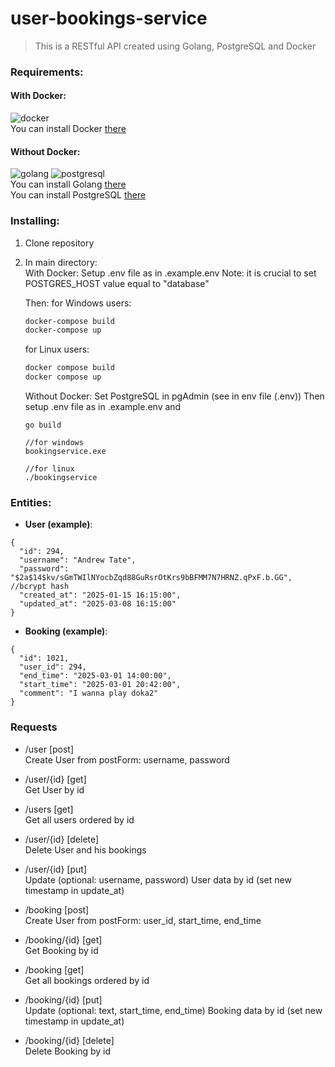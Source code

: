 # user-bookings-service
> This is a RESTful API created using Golang, PostgreSQL and Docker

### Requirements:
#### With Docker:
 ![docker](https://badgen.net/static/docker/@latest/purple)<br/>
 You can install Docker <a href="https://docs.docker.com/engine/install/">there</a>

#### Without Docker:
 ![golang](https://badgen.net/static/go/1.13/green?icon=github) ![postgresql](https://badgen.net/static/postgresql/@latest/)<br/>
 You can install Golang <a href="https://go.dev/doc/install">there</a><br/>
 You can install PostgreSQL <a href="https://www.postgresql.org/download/">there</a>

### Installing:
1. Clone repository 
2. In main directory:<br/>
   With Docker:
    Setup .env file as in .example.env
    Note: it is crucial to set POSTGRES_HOST value equal to "database"

    Then:
    for Windows users:
      ```bash
      docker-compose build
      docker-compose up
      ```
    for Linux users:
      ```bash
      docker compose build
      docker compose up
      ```
   Without Docker:
    Set PostgreSQL in pgAdmin (see in env file (.env))
    Then setup .env file as in .example.env
    and <br/>
    
    ```
    go build
    
    //for windows
    bookingservice.exe

    //for linux
    ./bookingservice
    ```

### Entities:
 - **User (example)**:
```
{
  "id": 294,
  "username": "Andrew Tate",
  "password": "$2a$14$kv/sGmTWIlNYocbZqd88GuRsrOtKrs9bBFMM7N7HRNZ.qPxF.b.GG", //bcrypt hash
  "created_at": "2025-01-15 16:15:00",
  "updated_at": "2025-03-08 16:15:00"
}
```
 - **Booking (example)**:
```
{
  "id": 1021,
  "user_id": 294,
  "end_time": "2025-03-01 14:00:00",
  "start_time": "2025-03-01 20:42:00",
  "comment": "I wanna play doka2"
}
```

### Requests
- /user [post]
  <br/>Create User from postForm: username, password
- /user/{id} [get]
  <br/>Get User by id 
- /users [get]
  <br/>Get all users ordered by id
- /user/{id} [delete]
  <br/>Delete User and his bookings
- /user/{id} [put]
  <br/>Update (optional: username, password) User data by id (set new timestamp in update_at)

- /booking [post]
  <br/>Create User from postForm: user_id, start_time, end_time
- /booking/{id} [get]
  <br/>Get Booking by id
- /booking [get]
  <br/>Get all bookings ordered by id
- /booking/{id} [put]
  <br/>Update (optional: text, start_time, end_time) Booking data by id (set new timestamp in update_at)
- /booking/{id} [delete]
  <br/>Delete Booking by id